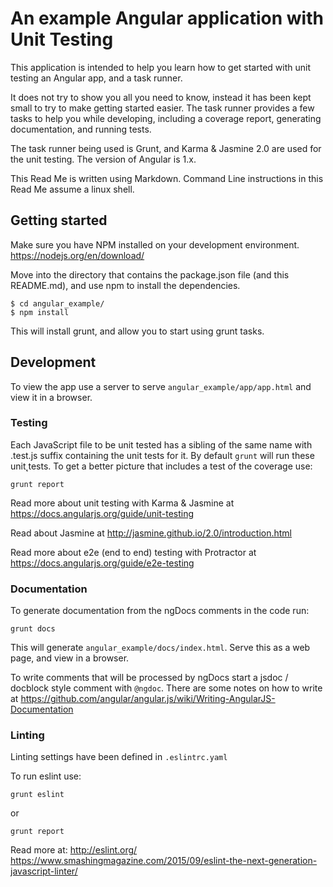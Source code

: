 An example Angular application with Unit Testing
================================================
This application is intended to help you learn how to get started with unit testing an Angular app, and a task runner.  

It does not try to show you all you need to know, instead it has been kept small to try to make getting started easier.  The task runner provides a few tasks to help you while developing, including a coverage report, generating documentation, and running tests.

The task runner being used is Grunt, and Karma & Jasmine 2.0 are used for the unit testing.  The version of Angular is 1.x.

This Read Me is written using Markdown.
Command Line instructions in this Read Me assume a linux shell.


Getting started
---------------
Make sure you have NPM installed on your development environment. https://nodejs.org/en/download/

Move into the directory that contains the package.json file (and this README.md), and use npm to install the dependencies.
```
$ cd angular_example/
$ npm install
```
This will install grunt, and allow you to start using grunt tasks.


Development
-----------
To view the app use a server to serve `angular_example/app/app.html` and view it in a browser.

### Testing
Each JavaScript file to be unit tested has a sibling of the same name with .test.js suffix containing the unit tests for it.
By default `grunt` will run these unit̨ tests.
To get a better picture that includes a test of the coverage use:
```
grunt report
```

Read more about unit testing with Karma & Jasmine at
https://docs.angularjs.org/guide/unit-testing

Read about Jasmine at
http://jasmine.github.io/2.0/introduction.html

Read more about e2e (end to end) testing with Protractor at
https://docs.angularjs.org/guide/e2e-testing

### Documentation
To generate documentation from the ngDocs comments in the code run:
```
grunt docs
```
This will generate `angular_example/docs/index.html`.  Serve this as a web page, and view in a browser.

To write comments that will be processed by ngDocs start a jsdoc / docblock style comment with `@ngdoc`. There are some notes on how to write at
https://github.com/angular/angular.js/wiki/Writing-AngularJS-Documentation

### Linting
Linting settings have been defined in `.eslintrc.yaml`

To run eslint use:
```
grunt eslint
```
or
```
grunt report
```

Read more at:
http://eslint.org/
https://www.smashingmagazine.com/2015/09/eslint-the-next-generation-javascript-linter/
